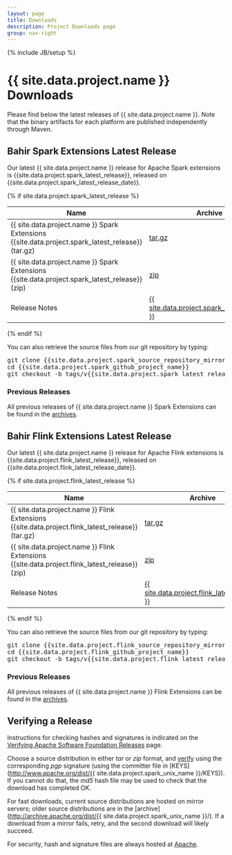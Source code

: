 ```yaml
---
layout: page
title: Downloads
description: Project Downloads page
group: nav-right
---
```

<!--
{% comment %}
Licensed to the Apache Software Foundation (ASF) under one or more
contributor license agreements.  See the NOTICE file distributed with
this work for additional information regarding copyright ownership.
The ASF licenses this file to you under the Apache License, Version 2.0
(the "License"); you may not use this file except in compliance with
the License.  You may obtain a copy of the License at

http://www.apache.org/licenses/LICENSE-2.0

Unless required by applicable law or agreed to in writing, software
distributed under the License is distributed on an "AS IS" BASIS,
WITHOUT WARRANTIES OR CONDITIONS OF ANY KIND, either express or implied.
See the License for the specific language governing permissions and
limitations under the License.
{% endcomment %}
-->

{% include JB/setup %}

# {{ site.data.project.name }} Downloads

Please find below the latest releases of {{ site.data.project.name }}. Note that the binary artifacts for each platform are published independently through Maven.

## Bahir Spark Extensions Latest Release 

Our latest {{ site.data.project.name }} release for Apache Spark extensions is {{site.data.project.spark_latest_release}}, released on {{site.data.project.spark_latest_release_date}}.

{% if site.data.project.spark_latest_release %}
<table class="table table-hover sortable">
    <thead>
        <tr>
            <th><b>Name</b></th>
            <th><b>Archive</b></th>
            <th><b>MD5</b></th>
            <!--th><b>SHA-1</b></th-->
            <th><b>signature</b></th>
        </tr>
    </thead>
    <tbody>
        <tr>
            <td>{{ site.data.project.name }} Spark Extensions {{site.data.project.spark_latest_release}} (tar.gz)</td>
            <td><a href="http://www.apache.org/dyn/closer.lua/{{site.data.project.spark_unix_name}}/{{site.data.project.spark_latest_release}}/apache-bahir-{{site.data.project.spark_latest_release}}-src.tar.gz">tar.gz</a></td>
            <td><a href="http://www.apache.org/dist/{{site.data.project.spark_unix_name}}/{{site.data.project.spark_latest_release}}/apache-bahir-{{site.data.project.spark_latest_release}}-src.tar.gz.md5">MD5</a></td>
            <!--td><a href="http://www.apache.org/dist/{{site.data.project.spark_unix_name}}/{{site.data.project.spark_latest_release}}/apache-bahir-{{site.data.project.spark_latest_release}}-src.tar.gz.sha1">SHA-1</a></td-->
            <td><a href="http://www.apache.org/dist/{{site.data.project.spark_unix_name}}/{{site.data.project.spark_latest_release}}/apache-bahir-{{site.data.project.spark_latest_release}}-src.tar.gz.asc">ASC</a></td>
        </tr>
        <tr>
            <td>{{ site.data.project.name }} Spark Extensions {{site.data.project.spark_latest_release}} (zip)</td>
            <td><a href="http://www.apache.org/dyn/closer.lua/{{site.data.project.spark_unix_name}}/{{site.data.project.spark_latest_release}}/apache-bahir-{{site.data.project.spark_latest_release}}-src.zip">zip</a></td>
            <td><a href="http://www.apache.org/dist/{{site.data.project.spark_unix_name}}/{{site.data.project.spark_latest_release}}/apache-bahir-{{site.data.project.spark_latest_release}}-src.zip.md5">MD5</a></td>
            <!--td><a href="http://www.apache.org/dist/{{site.data.project.spark_unix_name}}/{{site.data.project.spark_latest_release}}/apache-bahir-{{site.data.project.spark_latest_release}}-src.zip.sha1">SHA-1</a></td-->
            <td><a href="http://www.apache.org/dist/{{site.data.project.spark_unix_name}}/{{site.data.project.spark_latest_release}}/apache-bahir-{{site.data.project.spark_latest_release}}-src.zip.asc">ASC</a></td>
        </tr>
        <tr>
            <td>Release Notes</td>
            <td><a href="/releases/spark/{{ site.data.project.spark_latest_release }}/release-notes">{{ site.data.project.spark_latest_release }}</a></td>
            <td></td>
            <!--td></td-->
            <td></td>
        </tr>
    </tbody>
</table>
{% endif %}

You can also retrieve the source files from our git repository by typing:

<pre>
git clone {{site.data.project.spark_source_repository_mirror}}
cd {{site.data.project.spark_github_project_name}}
git checkout -b tags/v{{site.data.project.spark_latest_release}} v{{site.data.project.spark_latest_release}}
</pre>

### Previous Releases

All previous releases of {{ site.data.project.name }} Spark Extensions can be found in the [archives](http://archive.apache.org/dist/{{site.data.project.spark_unix_name}}/).

## Bahir Flink Extensions Latest Release 

Our latest {{ site.data.project.name }} release for Apache Flink extensions is {{site.data.project.flink_latest_release}}, released on {{site.data.project.flink_latest_release_date}}.

{% if site.data.project.flink_latest_release %}
<table class="table table-hover sortable">
    <thead>
        <tr>
            <th><b>Name</b></th>
            <th><b>Archive</b></th>
            <th><b>MD5</b></th>
            <!--th><b>SHA-1</b></th-->
            <th><b>signature</b></th>
        </tr>
    </thead>
    <tbody>
        <tr>
            <td>{{ site.data.project.name }} Flink Extensions {{site.data.project.flink_latest_release}} (tar.gz)</td>
            <td><a href="http://www.apache.org/dyn/closer.lua/{{site.data.project.flink_unix_name}}/{{site.data.project.flink_latest_release}}/apache-bahir-{{site.data.project.flink_latest_release}}-src.tar.gz">tar.gz</a></td>
            <td><a href="http://www.apache.org/dist/{{site.data.project.flink_unix_name}}/{{site.data.project.flink_latest_release}}/apache-bahir-{{site.data.project.flink_latest_release}}-src.tar.gz.md5">MD5</a></td>
            <!--td><a href="http://www.apache.org/dist/{{site.data.project.flink_unix_name}}/{{site.data.project.flink_latest_release}}/apache-bahir-{{site.data.project.flink_latest_release}}-src.tar.gz.sha1">SHA-1</a></td-->
            <td><a href="http://www.apache.org/dist/{{site.data.project.flink_unix_name}}/{{site.data.project.flink_latest_release}}/apache-bahir-{{site.data.project.flink_latest_release}}-src.tar.gz.asc">ASC</a></td>
        </tr>
        <tr>
            <td>{{ site.data.project.name }} Flink Extensions {{site.data.project.flink_latest_release}} (zip)</td>
            <td><a href="http://www.apache.org/dyn/closer.lua/{{site.data.project.flink_unix_name}}/{{site.data.project.flink_latest_release}}/apache-bahir-{{site.data.project.flink_latest_release}}-src.zip">zip</a></td>
            <td><a href="http://www.apache.org/dist/{{site.data.project.flink_unix_name}}/{{site.data.project.flink_latest_release}}/apache-bahir-{{site.data.project.flink_latest_release}}-src.zip.md5">MD5</a></td>
            <!--td><a href="http://www.apache.org/dist/{{site.data.project.flink_unix_name}}/{{site.data.project.flink_latest_release}}/apache-bahir-{{site.data.project.flink_latest_release}}-src.zip.sha1">SHA-1</a></td-->
            <td><a href="http://www.apache.org/dist/{{site.data.project.flink_unix_name}}/{{site.data.project.flink_latest_release}}/apache-bahir-{{site.data.project.flink_latest_release}}-src.zip.asc">ASC</a></td>
        </tr>
        <tr>
            <td>Release Notes</td>
            <td><a href="/releases/flink/{{ site.data.project.flink_latest_release }}/release-notes">{{ site.data.project.flink_latest_release }}</a></td>
            <td></td>
            <!--td></td-->
            <td></td>
        </tr>
    </tbody>
</table>
{% endif %}

You can also retrieve the source files from our git repository by typing:

<pre>
git clone {{site.data.project.flink_source_repository_mirror}}
cd {{site.data.project.flink_github_project_name}}
git checkout -b tags/v{{site.data.project.flink_latest_release}} v{{site.data.project.flink_latest_release}}
</pre>

### Previous Releases

All previous releases of {{ site.data.project.name }} Flink Extensions can be found in the [archives](http://archive.apache.org/dist/{{site.data.project.flink_unix_name}}/).

## Verifying a Release

Instructions for checking hashes and signatures is indicated on the [Verifying Apache Software Foundation Releases](http://www.apache.org/info/verification.html) page.

Choose a source distribution in either *tar* or *zip* format,
and [verify](http://www.apache.org/dyn/closer.cgi#verify)
using the corresponding *pgp* signature (using the committer file in
[KEYS](http://www.apache.org/dist/{{ site.data.project.spark_unix_name }}/KEYS)).
If you cannot do that, the *md5* hash file may be used to check that the
download has completed OK.

For fast downloads, current source distributions are hosted on mirror servers;
older source distributions are in the
[archive](http://archive.apache.org/dist/{{ site.data.project.spark_unix_name }}/).
If a download from a mirror fails, retry, and the second download will likely
succeed.

For security, hash and signature files are always hosted at
[Apache](https://www.apache.org/dist).
